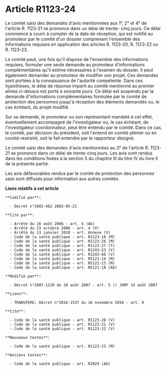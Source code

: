# Article R1123-24

Le comité saisi des demandes d'avis mentionnées aux 1°, 2° et 4° de l'article R. 1123-21 se prononce dans un délai de trente-
cinq jours. Ce délai commence à courir à compter de la date de réception, qui est notifié au promoteur par le comité d'un
dossier comprenant l'ensemble des informations requises en application des articles R. 1123-20, R. 1123-22 ou R. 1123-23.

Le comité peut, une fois qu'il dispose de l'ensemble des informations requises, formuler une seule demande au promoteur
d'informations complémentaires qu'il estime nécessaires à l'examen du dossier. Il peut également demander au promoteur de
modifier son projet. Ces demandes sont portées à la connaissance de l'autorité compétente. Dans ces hypothèses, le délai de
réponse imparti au comité mentionné au premier alinéa ci-dessus est porté à soixante jours. Ce délai est suspendu par la
demande d'informations complémentaires formulée par le comité de protection des personnes jusqu'à réception des éléments
demandés ou, le cas échéant, du projet modifié. 

Sur sa demande, le promoteur ou son représentant mandaté à cet effet, éventuellement accompagné de l'investigateur ou, le cas
échéant, de l'investigateur coordonnateur, peut être entendu par le comité. Dans ce cas, le comité, par décision du
président, soit l'entend en comité plénier ou en comité restreint, soit le fait entendre par le rapporteur désigné. 

Le comité saisi des demandes d'avis mentionnées au 3° de l'article R. 1123-21 se prononce dans un délai de trente-cinq jours.
Les avis sont rendus dans les conditions fixées à la section 5 du chapitre III du titre IV du livre II de la présente
partie. 

Les avis défavorables rendus par le comité de protection des personnes saisi sont diffusés pour information aux autres
comités.

**Liens relatifs à cet article**

	**Codifié par**:

	  - Décret n°2003-462 2003-05-21

	**Cité par**:

	  - Arrêté du 16 août 2006 - art. 4 (Ab)
	  - Arrêté du 23 octobre 2006 - art. 4 (V)
	  - Arrêté du 13 janvier 2010 - art. Annexe (V)
	  - Code de la santé publique - art. R1123-16 (M)
	  - Code de la santé publique - art. R1123-26 (M)
	  - Code de la santé publique - art. R1123-27 (T)
	  - Code de la santé publique - art. R1243-53 (V)
	  - Code de la santé publique - art. R1243-66 (V)
	  - Code de la santé publique - art. R5121-14 (M)
	  - Code de la santé publique - art. R5121-15 (M)
	  - Code de la santé publique - art. R5121-18 (Ab)

	**Modifié par**:

	  - Décret n°2007-1220 du 10 août 2007 - art. 5 () JORF 14 août 2007

	**Liens**:

	  - TRANSFERE: Décret n°2016-1537 du 16 novembre 2016 - art. 9

	**Cite**:

	  - Code de la santé publique - art. R1123-20 (V)
	  - Code de la santé publique - art. R1123-21 (V)
	  - Code de la santé publique - art. R1123-22 (V)

	**Nouveaux textes**:

	  - Code de la santé publique - art. R1123-23 (M)

	**Anciens textes**:

	  - Code de la santé publique - art. R2029 (Ab)

